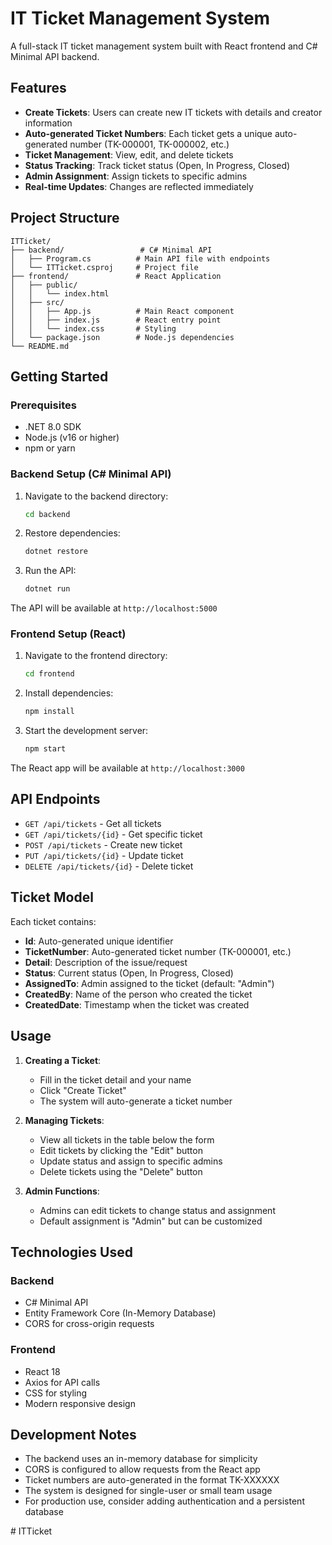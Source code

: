 # IT Ticket Management System

A full-stack IT ticket management system built with React frontend and C# Minimal API backend.

## Features

- **Create Tickets**: Users can create new IT tickets with details and creator information
- **Auto-generated Ticket Numbers**: Each ticket gets a unique auto-generated number (TK-000001, TK-000002, etc.)
- **Ticket Management**: View, edit, and delete tickets
- **Status Tracking**: Track ticket status (Open, In Progress, Closed)
- **Admin Assignment**: Assign tickets to specific admins
- **Real-time Updates**: Changes are reflected immediately

## Project Structure

```
ITTicket/
├── backend/                 # C# Minimal API
│   ├── Program.cs          # Main API file with endpoints
│   └── ITTicket.csproj     # Project file
├── frontend/               # React Application
│   ├── public/
│   │   └── index.html
│   ├── src/
│   │   ├── App.js          # Main React component
│   │   ├── index.js        # React entry point
│   │   └── index.css       # Styling
│   └── package.json        # Node.js dependencies
└── README.md
```

## Getting Started

### Prerequisites

- .NET 8.0 SDK
- Node.js (v16 or higher)
- npm or yarn

### Backend Setup (C# Minimal API)

1. Navigate to the backend directory:
   ```bash
   cd backend
   ```

2. Restore dependencies:
   ```bash
   dotnet restore
   ```

3. Run the API:
   ```bash
   dotnet run
   ```

The API will be available at `http://localhost:5000`

### Frontend Setup (React)

1. Navigate to the frontend directory:
   ```bash
   cd frontend
   ```

2. Install dependencies:
   ```bash
   npm install
   ```

3. Start the development server:
   ```bash
   npm start
   ```

The React app will be available at `http://localhost:3000`

## API Endpoints

- `GET /api/tickets` - Get all tickets
- `GET /api/tickets/{id}` - Get specific ticket
- `POST /api/tickets` - Create new ticket
- `PUT /api/tickets/{id}` - Update ticket
- `DELETE /api/tickets/{id}` - Delete ticket

## Ticket Model

Each ticket contains:
- **Id**: Auto-generated unique identifier
- **TicketNumber**: Auto-generated ticket number (TK-000001, etc.)
- **Detail**: Description of the issue/request
- **Status**: Current status (Open, In Progress, Closed)
- **AssignedTo**: Admin assigned to the ticket (default: "Admin")
- **CreatedBy**: Name of the person who created the ticket
- **CreatedDate**: Timestamp when the ticket was created

## Usage

1. **Creating a Ticket**:
   - Fill in the ticket detail and your name
   - Click "Create Ticket"
   - The system will auto-generate a ticket number

2. **Managing Tickets**:
   - View all tickets in the table below the form
   - Edit tickets by clicking the "Edit" button
   - Update status and assign to specific admins
   - Delete tickets using the "Delete" button

3. **Admin Functions**:
   - Admins can edit tickets to change status and assignment
   - Default assignment is "Admin" but can be customized

## Technologies Used

### Backend
- C# Minimal API
- Entity Framework Core (In-Memory Database)
- CORS for cross-origin requests

### Frontend
- React 18
- Axios for API calls
- CSS for styling
- Modern responsive design

## Development Notes

- The backend uses an in-memory database for simplicity
- CORS is configured to allow requests from the React app
- Ticket numbers are auto-generated in the format TK-XXXXXX
- The system is designed for single-user or small team usage
- For production use, consider adding authentication and a persistent database

#   I T T i c k e t  
 